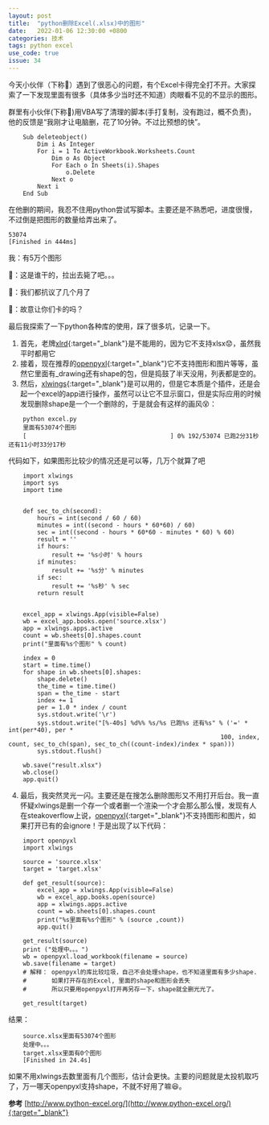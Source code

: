 ```yaml
---
layout: post
title:  "python删除Excel(.xlsx)中的图形"
date:   2022-01-06 12:30:00 +0800
categories: 技术
tags: python excel
use_code: true
issue: 34
---
```


今天小伙伴（下称:butterfly:）遇到了很恶心的问题，有个Excel卡得完全打不开。大家探索了一下发现里面有很多（具体多少当时还不知道）肉眼看不见的不显示的图形。

群里有小伙伴(下称:leaves:)用VBA写了清理的脚本(手打复制，没有跑过，概不负责)，他的反馈是“我刚才让电脑删，花了10分钟。不过比预想的快”。

```
    Sub deleteobject()
        Dim i As Integer
        For i = 1 To ActiveWorkbook.Worksheets.Count
            Dim o As Object
            For Each o In Sheets(i).Shapes
                o.Delete
            Next o
        Next i
    End Sub
```

在他删的期间，我忍不住用python尝试写脚本。主要还是不熟悉吧，进度很慢，不过倒是把图形的数量给弄出来了。

```
53074
[Finished in 444ms]
```
我：有5万个图形

:leaves:：这是谁干的，拉出去毙了吧。。。

:butterfly:：我们都抗议了几个月了

:leaves:：故意让你们卡的吗？

最后我探索了一下python各种库的使用，踩了很多坑，记录一下。

<!--more-->

1. 首先，老牌[xlrd](https://xlrd.readthedocs.io/){:target="_blank"}是不能用的，因为它不支持xlsx:worried:，虽然我平时都用它
2. 接着，现在推荐的[openpyxl](https://openpyxl.readthedocs.io/en/stable/){:target="_blank"}它不支持图形和图片等等，虽然它里面有_drawing还有shape的包，但是捣鼓了半天没用，列表都是空的。
3. 然后，[xlwings](https://www.xlwings.org/){:target="_blank"}是可以用的，但是它本质是个插件，还是会起一个excel的app进行操作，虽然可以让它不显示窗口，但是实际应用的时候发现删除shape是一个一个删除的，于是就会有这样的画风:dizzy_face:：
```
    python excel.py
    里面有53074个图形
    [                                        ] 0% 192/53074 已跑2分31秒 还有11小时33分17秒    
```
代码如下，如果图形比较少的情况还是可以等，几万个就算了吧
```
    import xlwings
    import sys
    import time


    def sec_to_ch(second):
        hours = int(second / 60 / 60)
        minutes = int((second - hours * 60*60) / 60)
        sec = int((second - hours * 60*60 - minutes * 60) % 60)
        result = ''
        if hours:
            result += '%s小时' % hours
        if minutes:
            result += '%s分' % minutes
        if sec:
            result += '%s秒' % sec
        return result


    excel_app = xlwings.App(visible=False)
    wb = excel_app.books.open('source.xlsx')
    app = xlwings.apps.active
    count = wb.sheets[0].shapes.count
    print("里面有%s个图形" % count)

    index = 0
    start = time.time()
    for shape in wb.sheets[0].shapes:
        shape.delete()
        the_time = time.time()
        span = the_time - start
        index += 1
        per = 1.0 * index / count
        sys.stdout.write('\r')
        sys.stdout.write("[%-40s] %d%% %s/%s 已跑%s 还有%s" % ('=' * int(per*40), per *
                                                           100, index, count, sec_to_ch(span), sec_to_ch((count-index)/index * span)))
        sys.stdout.flush()

    wb.save("result.xlsx")
    wb.close()
    app.quit()
```

4. 最后，我突然灵光一闪。主要还是在搜怎么删除图形又不用打开后台。我一直怀疑xlwings是删一个存一个或者删一个渲染一个才会那么那么慢，发现有人在steakoverflow上说，[openpyxl](https://openpyxl.readthedocs.io/en/stable/){:target="_blank"}不支持图形和图片，如果打开已有的会ignore！于是出现了以下代码：
```
    import openpyxl
    import xlwings

    source = 'source.xlsx'
    target = 'target.xlsx'

    def get_result(source):
        excel_app = xlwings.App(visible=False)
        wb = excel_app.books.open(source)
        app = xlwings.apps.active
        count = wb.sheets[0].shapes.count
        print("%s里面有%s个图形" % (source ,count))
        app.quit()

    get_result(source)
    print ("处理中。。。")
    wb = openpyxl.load_workbook(filename = source)
    wb.save(filename = target)
    # 解释： openpyxl的库比较垃圾，自己不会处理shape，也不知道里面有多少shape.
    #       如果打开存在的Excel, 里面的shape和图形会丢失
    #       所以只要用openpyxl打开再另存一下，shape就全删光光了。

    get_result(target)
```
结果：
```
    source.xlsx里面有53074个图形
    处理中。。。
    target.xlsx里面有0个图形
    [Finished in 24.4s]
```
如果不用xlwings去数里面有几个图形，估计会更快。主要的问题就是太投机取巧了，万一哪天openpyxl支持shape，不就不好用了嘛:laughing:。

**参考** [http://www.python-excel.org/](http://www.python-excel.org/){:target="_blank"}
